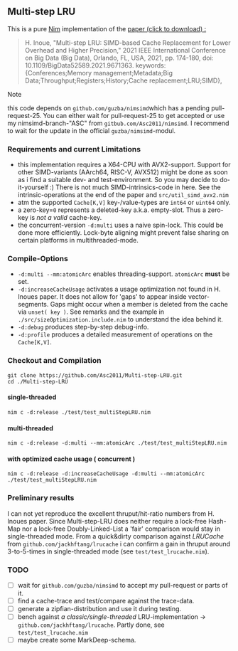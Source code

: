## Multi-step LRU

This is a pure [Nim](https://nim-lang.org) implementation of the [paper (click to download) : ](https://arxiv.org/pdf/2112.09981.pdf)

> H. Inoue, "Multi-step LRU: SIMD-based Cache Replacement for Lower Overhead and Higher Precision," 2021 IEEE International Conference on Big Data (Big Data), Orlando, FL, USA, 2021, pp. 174-180, doi: 10.1109/BigData52589.2021.9671363. keywords: {Conferences;Memory management;Metadata;Big Data;Throughput;Registers;History;Cache replacement;LRU;SIMD},

> [!NOTE]
> this code depends on `github.com/guzba/nimsimd`which has a pending pull-request-25. You can either wait for pull-request-25 to get accepted or use my nimsimd-branch-"ASC" from `gitbub.com/Asc2011/nimsimd`. I recommend to wait for the update in the official `guzba/nimsimd`-modul.



 ### Requirements and current Limitations
- this implementation requires a X64-CPU with AVX2-support. Support for other SIMD-variants (AArch64, RISC-V, AVX512) might be done as soon as i find a suitable dev- and test-environment. So you may decide to do-it-yourself :) There is not much SIMD-intrinsics-code in here. See the intrinsic-operations at the end of the paper and `src/util_simd_avx2.nim`
- atm the supported `Cache[K,V]` key-/value-types are `int64` or `uint64` only.
- a zero-key=`0` represents a deleted-key a.k.a. empty-slot. Thus a zero-key is *not a valid* cache-key.
- the concurrent-version `-d:multi` uses a naive spin-lock. This could be done more efficiently. Lock-byte aligning might prevent false sharing on certain platforms in multithreaded-mode.


### Compile-Options

- `-d:multi --mm:atomicArc` enables threading-support. `atomicArc` **must** be set.
- `-d:increaseCacheUsage` activates a usage optimization not found in H. Inoues paper. It does not allow for 'gaps' to appear inside vector-segments. Gaps might occur when a member is deleted from the cache via `unset( key )`. See remarks and the example in `./src/sizeOptimization.include.nim` to understand the idea behind it.
- `-d:debug` produces step-by-step debug-info.
- `-d:profile` produces a detailed measurement of operations on the `Cache[K,V]`.


### Checkout and Compilation

    git clone https://github.com/Asc2011/Multi-step-LRU.git
    cd ./Multi-step-LRU

#### single-threaded
    nim c -d:release ./test/test_multiStepLRU.nim

#### multi-threaded
    nim c -d:release -d:multi --mm:atomicArc ./test/test_multiStepLRU.nim

#### with optimized cache usage ( concurrent )
    nim c -d:release -d:increaseCacheUsage -d:multi --mm:atomicArc ./test/test_multiStepLRU.nim


### Preliminary results

I can not yet reproduce the excellent thruput/hit-ratio numbers from H. Inoues paper. Since Multi-step-LRU does neither require a lock-free Hash-Map nor a lock-free Doubly-Linked-List a 'fair' comparison would stay in single-threaded mode.
From a quick&dirty comparison against *LRUCache* from `github.com/jackhftang/lrucache` i can confirm a gain in thruput around 3-to-5-times in single-threaded mode (see `test/test_lrucache.nim`).


### TODO
- [ ] wait for `github.com/guzba/nimsimd` to accept my pull-request or parts of it.
- [ ] find a cache-trace and test/compare against the trace-data.
- [ ] generate a zipfian-distribution and use it during testing.
- [ ] bench against *a classic/single-threaded* LRU-implementation -> `github.com/jackhftang/lrucache`. Partly done, see `test/test_lrucache.nim`
- [ ] maybe create some MarkDeep-schema.
